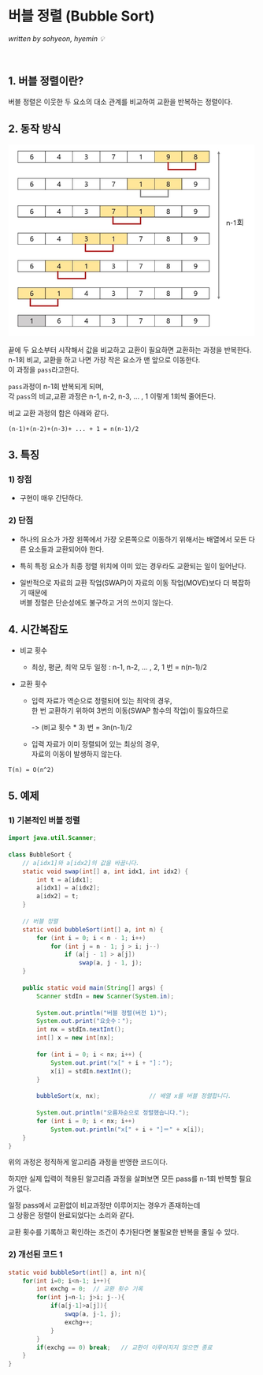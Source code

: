 # 버블 정렬 (Bubble Sort)
*written by sohyeon, hyemin 💡*

<br>

## 1. 버블 정렬이란?

버블 정렬은 이웃한 두 요소의 대소 관계를 비교하여 교환을 반복하는 정렬이다.

## 2. 동작 방식

<img src="./resources/BubbleSort.jpg" width="500px">

끝에 두 요소부터 시작해서 값을 비교하고 교환이 필요하면 교환하는 과정을 반복한다.  
n-1회 비교, 교환을 하고 나면 가장 작은 요소가 맨 앞으로 이동한다.  
이 과정을 `pass`라고한다.  

`pass`과정이 n-1회 반복되게 되며,  
각 `pass`의 비교,교환 과정은 n-1, n-2, n-3, ... , 1 이렇게 1회씩 줄어든다.  

비교 교환 과정의 합은 아래와 같다.  

```
(n-1)+(n-2)+(n-3)+ ... + 1 = n(n-1)/2
```

## 3. 특징

### 1) 장점

- 구현이 매우 간단하다.

### 2) 단점

- 하나의 요소가 가장 왼쪽에서 가장 오른쪽으로 이동하기 위해서는 배열에서 모든 다른 요소들과 교환되어야 한다.

- 특히 특정 요소가 최종 정렬 위치에 이미 있는 경우라도 교환되는 일이 일어난다.

- 일반적으로 자료의 교환 작업(SWAP)이 자료의 이동 작업(MOVE)보다 더 복잡하기 때문에  
  버블 정렬은 단순성에도 불구하고 거의 쓰이지 않는다.

## 4. 시간복잡도

- 비교 횟수
    * 최상, 평균, 최악 모두 일정
      : n-1, n-2, … , 2, 1 번 = n(n-1)/2

- 교환 횟수
    * 입력 자료가 역순으로 정렬되어 있는 최악의 경우,  
      한 번 교환하기 위하여 3번의 이동(SWAP 함수의 작업)이 필요하므로  
      
      -> (비교 횟수 * 3) 번 = 3n(n-1)/2
    
    * 입력 자료가 이미 정렬되어 있는 최상의 경우,  
      자료의 이동이 발생하지 않는다.  

```
T(n) = O(n^2)
```

## 5. 예제

### 1) 기본적인 버블 정렬

```Java
import java.util.Scanner;

class BubbleSort {
	// a[idx1]와 a[idx2]의 값을 바꿉니다. 
	static void swap(int[] a, int idx1, int idx2) {
		int t = a[idx1]; 
		a[idx1] = a[idx2]; 
		a[idx2] = t;
	}

	// 버블 정렬
	static void bubbleSort(int[] a, int n) {
		for (int i = 0; i < n - 1; i++)
			for (int j = n - 1; j > i; j--)
				if (a[j - 1] > a[j])
					swap(a, j - 1, j);
	}

	public static void main(String[] args) {
		Scanner stdIn = new Scanner(System.in);

		System.out.println("버블 정렬(버전 1)");
		System.out.print("요솟수：");
		int nx = stdIn.nextInt();
		int[] x = new int[nx];

		for (int i = 0; i < nx; i++) {
			System.out.print("x[" + i + "]：");
			x[i] = stdIn.nextInt();
		}

		bubbleSort(x, nx);				// 배열 x를 버블 정렬합니다.

		System.out.println("오름차순으로 정렬했습니다.");
		for (int i = 0; i < nx; i++)
			System.out.println("x[" + i + "]＝" + x[i]);
	}
}
```
위의 과정은 정직하게 알고리즘 과정을 반영한 코드이다.  

하지만 실제 입력이 적용된 알고리즘 과정을 살펴보면 모든 pass를 n-1회 반복할 필요가 없다.  

일정 pass에서 교환없이 비교과정만 이루어지는 경우가 존재하는데  
그 상황은 정렬이 완료되었다는 소리와 같다.  

교환 횟수를 기록하고 확인하는 조건이 추가된다면 불필요한 반복을 줄일 수 있다.  

### 2) 개선된 코드 1

```Java
static void bubbleSort(int[] a, int n){
    for(int i=0; i<n-1; i++){
        int exchg = 0;  // 교환 횟수 기록
        for(int j=n-1; j>i; j--){
            if(a[j-1]>a[j]){
                swqp(a, j-1, j);
                exchg++;
            }
        }
        if(exchg == 0) break;   // 교환이 이루어지지 않으면 종료
    }
}
```
